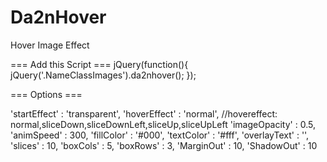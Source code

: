 Da2nHover
=========

Hover Image Effect

=== Add this Script ===
jQuery(function(){
  jQuery('.NameClassImages').da2nhover();
});




=== Options ===

'startEffect'   : 'transparent', 
'hoverEffect'   : 'normal', //hovereffect: normal,sliceDown,sliceDownLeft,sliceUp,sliceUpLeft 
'imageOpacity'  : 0.5, 
'animSpeed'     : 300, 
'fillColor'     : '#000', 
'textColor'     : '#fff', 
'overlayText'   : '', 
'slices'        : 10, 
'boxCols'       : 5, 
'boxRows'       : 3, 
'MarginOut'     : 10, 
'ShadowOut'     : 10 
